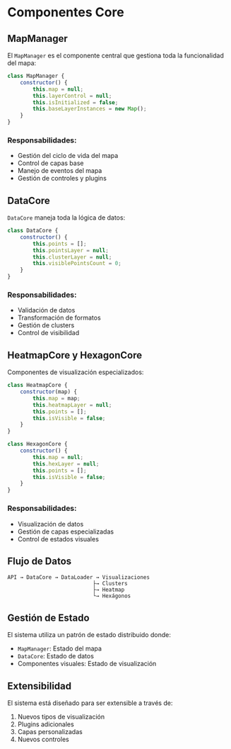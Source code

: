 # Componentes Core

## MapManager

El `MapManager` es el componente central que gestiona toda la funcionalidad del mapa:

```javascript
class MapManager {
    constructor() {
        this.map = null;
        this.layerControl = null;
        this.isInitialized = false;
        this.baseLayerInstances = new Map();
    }
}
```

### Responsabilidades:
- Gestión del ciclo de vida del mapa
- Control de capas base
- Manejo de eventos del mapa
- Gestión de controles y plugins

## DataCore

`DataCore` maneja toda la lógica de datos:

```javascript
class DataCore {
    constructor() {
        this.points = [];
        this.pointsLayer = null;
        this.clusterLayer = null;
        this.visiblePointsCount = 0;
    }
}
```

### Responsabilidades:
- Validación de datos
- Transformación de formatos
- Gestión de clusters
- Control de visibilidad

## HeatmapCore y HexagonCore

Componentes de visualización especializados:

```javascript
class HeatmapCore {
    constructor(map) {
        this.map = map;
        this.heatmapLayer = null;
        this.points = [];
        this.isVisible = false;
    }
}

class HexagonCore {
    constructor() {
        this.map = null;
        this.hexLayer = null;
        this.points = [];
        this.isVisible = false;
    }
}
```

### Responsabilidades:
- Visualización de datos
- Gestión de capas especializadas
- Control de estados visuales

## Flujo de Datos

```
API → DataCore → DataLoader → Visualizaciones
                           ├→ Clusters
                           ├→ Heatmap
                           └→ Hexágonos
```

## Gestión de Estado

El sistema utiliza un patrón de estado distribuido donde:
- `MapManager`: Estado del mapa
- `DataCore`: Estado de datos
- Componentes visuales: Estado de visualización

## Extensibilidad

El sistema está diseñado para ser extensible a través de:
1. Nuevos tipos de visualización
2. Plugins adicionales
3. Capas personalizadas
4. Nuevos controles